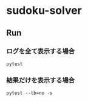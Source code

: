 sudoku-solver
===

## Run

### ログを全て表示する場合

```shell
pytest 
```

### 結果だけを表示する場合

```shell
pytest --tb=no -s
```
